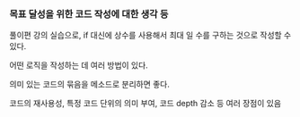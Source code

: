 ### 목표 달성을 위한 코드 작성에 대한 생각 등

풀이편 강의 실습으로, if 대신에 상수를 사용해서 최대 일 수를 구하는 것으로
작성할 수 있다.

어떤 로직을 작성하는 데 여러 방법이 있다.

의미 있는 코드의 묶음을 메소드로 분리하면 좋다.

코드의 재사용성, 특정 코드 단위의 의미 부여, 코드 depth 감소 등 여러 장점이 있음
